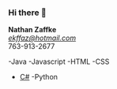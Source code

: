 ### Hi there 👋

**Nathan Zaffke**<br/>
*ekffaz@hotmail.com*<br/>
763-913-2677

-Java
-Javascript
-HTML
-CSS
- [C#](https://github.com/nzaffke/FinalProject)
-Python

[website]:
https://www.linkedin.com/feed/
